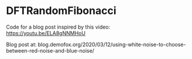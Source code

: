 # DFTRandomFibonacci
Code for a blog post inspired by this video: https://youtu.be/ELA8gNNMHoU

Blog post at: blog.demofox.org/2020/03/12/using-white-noise-to-choose-between-red-noise-and-blue-noise/
